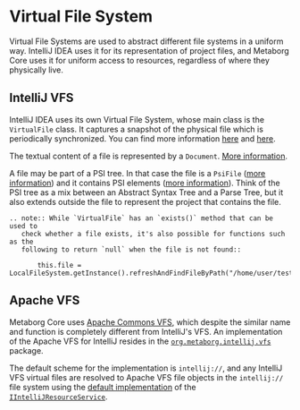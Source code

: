# Virtual File System
Virtual File Systems are used to abstract different file systems in a uniform
way. IntelliJ IDEA uses it for its representation of project files, and
Metaborg Core uses it for uniform access to resources, regardless of where
they physically live.



## IntelliJ VFS
IntelliJ IDEA uses its own Virtual File System, whose main class is the
`VirtualFile` class. It captures a snapshot of the physical file which is
periodically synchronized. You can find more information [here][1] and
[here][2].

The textual content of a file is represented by a `Document`.
[More information][3].

A file may be part of a PSI tree. In that case the file is a `PsiFile`
([more information][4]) and it contains PSI elements ([more information][5]).
Think of the PSI tree as a mix between an Abstract Syntax Tree and a Parse Tree,
but it also extends outside the file to represent the project that contains
the file.

```eval_rst
.. note:: While `VirtualFile` has an `exists()` method that can be used to
   check whether a file exists, it's also possible for functions such as the
   following to return `null` when the file is not found::

       this.file = LocalFileSystem.getInstance().refreshAndFindFileByPath("/home/user/test.txt");

```


## Apache VFS
Metaborg Core uses [Apache Commons VFS][6], which despite the similar name and
function is completely different from IntelliJ's VFS. An implementation of the
Apache VFS for IntelliJ resides in the [`org.metaborg.intellij.vfs`][7] package.

The default scheme for the implementation is `intellij://`, and any IntelliJ VFS
virtual files are resolved to Apache VFS file objects in the `intellij://`
file system using the [default implementation][8] of the
[`IIntelliJResourceService`][9].


[1]: http://www.jetbrains.org/intellij/sdk/docs/basics/virtual_file_system.html
[2]: http://www.jetbrains.org/intellij/sdk/docs/basics/architectural_overview/virtual_file.html
[3]: http://www.jetbrains.org/intellij/sdk/docs/basics/architectural_overview/documents.html
[4]: http://www.jetbrains.org/intellij/sdk/docs/basics/architectural_overview/psi_files.html
[5]: http://www.jetbrains.org/intellij/sdk/docs/basics/architectural_overview/psi_elements.html
[6]: https://commons.apache.org/proper/commons-vfs/
[7]: https://github.com/metaborg/spoofax-intellij/tree/develop/org.metaborg.intellij/src/main/java/org/metaborg/intellij/vfs
[8]: https://github.com/metaborg/spoofax-intellij/blob/develop/org.metaborg.intellij/src/main/java/org/metaborg/intellij/resources/DefaultIntelliJResourceService.java
[9]: https://github.com/metaborg/spoofax-intellij/blob/develop/org.metaborg.intellij/src/main/java/org/metaborg/intellij/resources/IIntelliJResourceService.java
